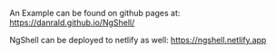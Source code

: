 An Example can be found on github pages at:  https://danrald.github.io/NgShell/

NgShell can be deployed to netlify as well: https://ngshell.netlify.app
